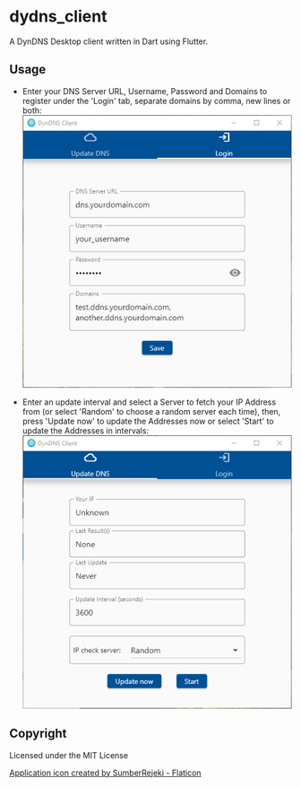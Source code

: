 # dydns_client

A DynDNS Desktop client written in Dart using Flutter.

## Usage

* Enter your DNS Server URL, Username, Password and Domains to register under the 'Login' tab,
  separate domains by comma, new lines or both:<br>
  ![The login page](doc/login.png)

* Enter an update interval and select a Server to fetch your IP Address from (or select 'Random'
  to choose a random server each time), then, press 'Update now' to update the Addresses now
  or select 'Start' to update the Addresses in intervals:<br>
  ![The update page](doc/update.png)

## Copyright

Licensed under the MIT License

<a href="https://www.flaticon.com/free-icons/dns" title="dns icons">Application icon created by SumberRejeki -
Flaticon</a>